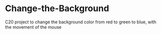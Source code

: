 # Change-the-Background
C20 project to change the background color from red to green to blue, with the movement of the mouse
